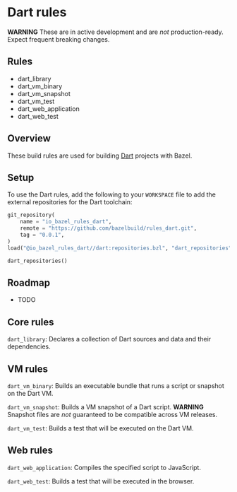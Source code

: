 # Dart rules

**WARNING** These are in active development and are *not* production-ready.
Expect frequent breaking changes.

## Rules

  * dart\_library
  * dart\_vm\_binary
  * dart\_vm\_snapshot
  * dart\_vm\_test
  * dart\_web\_application
  * dart\_web\_test

## Overview

These build rules are used for building [Dart](https://dartlang.org) projects
with Bazel.

## Setup

To use the Dart rules, add the following to your `WORKSPACE` file to add the
external repositories for the Dart toolchain:

```python
git_repository(
    name = "io_bazel_rules_dart",
    remote = "https://github.com/bazelbuild/rules_dart.git",
    tag = "0.0.1",
)
load("@io_bazel_rules_dart//dart:repositories.bzl", "dart_repositories")

dart_repositories()
```

## Roadmap

  * TODO

## Core rules

`dart_library`: Declares a collection of Dart sources and data and their
dependencies.


## VM rules

`dart_vm_binary`: Builds an executable bundle that runs a script or snapshot on
the Dart VM.

`dart_vm_snapshot`: Builds a VM snapshot of a Dart script. **WARNING** Snapshot
files are *not* guaranteed to be compatible across VM releases.

`dart_vm_test`: Builds a test that will be executed on the Dart VM.


## Web rules

`dart_web_application`: Compiles the specified script to JavaScript.

`dart_web_test`: Builds a test that will be executed in the browser.
